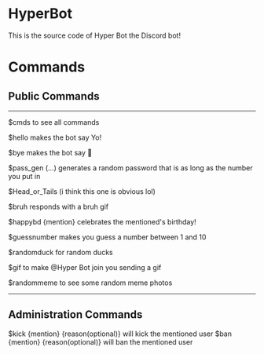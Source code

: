 # HyperBot

This is the source code of Hyper Bot the Discord bot!

# Commands

## Public Commands

--------------------------------------------------------------------------------------------

$cmds to see all commands

$hello makes the bot say Yo!

$bye makes the bot say :wave:

$pass_gen (...) generates a random password that is as long as the number you put in

$Head_or_Tails (i think this one is obvious lol)

$bruh responds with a bruh gif

$happybd {mention} celebrates the mentioned's birthday!

$guessnumber makes you guess a number between 1 and 10

$randomduck for random ducks

$gif to make @Hyper Bot join you sending a gif

$randommeme to see some random meme photos

--------------------------------------------------------------------------------------------

## Administration Commands

$kick {mention} {reason(optional)} will kick the mentioned user
$ban {mention} {reason(optional)} will ban the mentioned user
